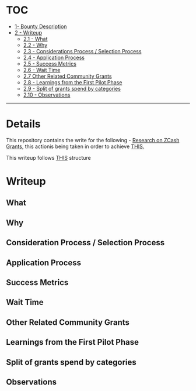 # TOC

- [1- Bounty Description](#details)
- [2 - Writeup](#writeup)
    * [2.1 - What](#what)
    * [2.2 - Why](#why)
    * [2.3 - Considerations Process / Selection Process](#consideration-process--selection-process)
    * [2.4 - Application Process](#application-process)
    * [2.5 - Success Metrics](#success-metrics)
    * [2.6 - Wait Time](#wait-time)
    * [2.7 Other Related Community Grants](#other-related-community-grants)
    * [2.8  - Learnings from the First Pilot Phase ](#learnings-from-the-first-pilot-phase)
    * [2.9 - Split of grants spend by categories](#split-of-grants-spend-by-categories)
    * [2.10 - Observations ](#observations)

--- 

# Details

This repository contains the write for the following  - [Research on ZCash Grants](https://www.questbook.xyz/t/research-on-zcash-grants/32), this actionis being taken in order to achieve [THIS.](https://www.questbook.xyz/t/request-to-contribute-grants-ecosystem-research/14)

This writeup follows [THIS](https://questbook.notion.site/Researching-Grants-Ecosystem-86b9f16905074b62bf72ec2783e43625) structure 
# Writeup

## What 


## Why 


## Consideration Process / Selection Process 


## Application Process 


## Success Metrics 


## Wait Time 


## Other Related Community Grants 


## Learnings from the First Pilot Phase 


## Split of grants spend by categories 


## Observations 
